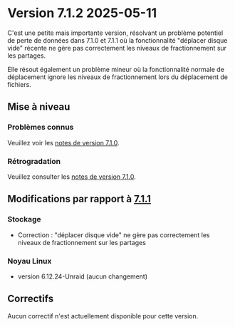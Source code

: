 # Version 7.1.2 2025-05-11

C'est une petite mais importante version, résolvant un problème potentiel de perte de données dans 7.1.0 et 7.1.1 où la fonctionnalité "déplacer disque vide" récente ne gère pas correctement les niveaux de fractionnement sur les partages.

Elle résout également un problème mineur où la fonctionnalité normale de déplacement ignore les niveaux de fractionnement lors du déplacement de fichiers.

## Mise à niveau

### Problèmes connus

Veuillez voir les [notes de version 7.1.0](7.1.0.md#known-issues).

### Rétrogradation

Veuillez consulter les [notes de version 7.1.0](7.1.0.md#rolling-back).

## Modifications par rapport à [7.1.1](7.1.1.md)

### Stockage

- Correction : "déplacer disque vide" ne gère pas correctement les niveaux de fractionnement sur les partages

### Noyau Linux

- version 6.12.24-Unraid (aucun changement)

## Correctifs

Aucun correctif n'est actuellement disponible pour cette version.

